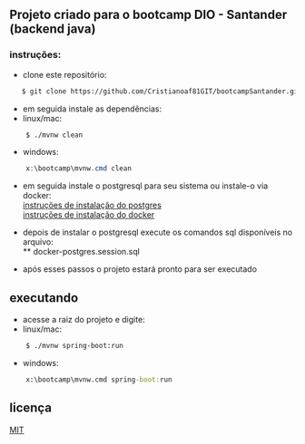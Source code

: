## Projeto criado para o bootcamp DIO - Santander (backend java)

### instruções:
* clone este repositório:
```bash
   $ git clone https://github.com/Cristianoaf81GIT/bootcampSantander.git 
```
* em seguida instale as dependências:
* linux/mac:
```bash
    $ ./mvnw clean
```
* windows:
```powershell
    x:\bootcamp\mvnw.cmd clean
```
* em seguida instale o postgresql para seu sistema ou instale-o via docker:  
[instruções de instalação do postgres](https://www.postgresql.org/download/)  
[instruções de instalação do docker](https://docs.docker.com/get-docker/)

* depois de instalar o postgresql execute os comandos sql disponíveis no arquivo:  
 ** docker-postgres.session.sql

* após esses passos o projeto estará pronto para ser executado  

## executando
* acesse a raiz do projeto e digite:
* linux/mac:  
```bash
    $ ./mvnw spring-boot:run
```
* windows:  
```cmd
    x:\bootcamp\mvnw.cmd spring-boot:run
```

## licença  
[MIT](https://choosealicense.com/licenses/mit/)
